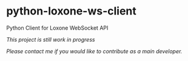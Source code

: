 # python-loxone-ws-client

Python Client for Loxone WebSocket API

_This project is still work in progress_

_Please contact me if you would like to contribute as a main developer._
